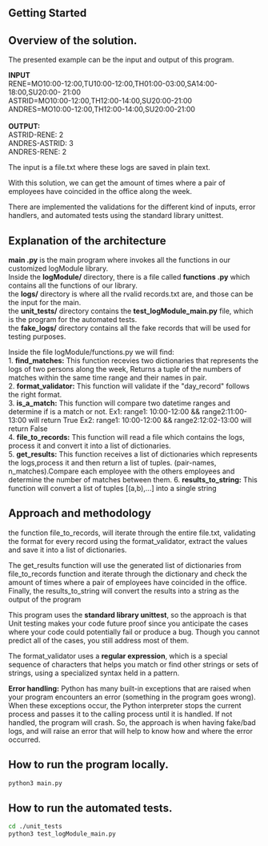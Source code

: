 ## Getting Started

## Overview of the solution.

The presented example can be the input and output of this program.

**INPUT**<br />
RENE=MO10:00-12:00,TU10:00-12:00,TH01:00-03:00,SA14:00-18:00,SU20:00- 21:00<br />
ASTRID=MO10:00-12:00,TH12:00-14:00,SU20:00-21:00<br />
ANDRES=MO10:00-12:00,TH12:00-14:00,SU20:00-21:00<br />
<br />
**OUTPUT:**<br />
ASTRID-RENE: 2<br />
ANDRES-ASTRID: 3<br />
ANDRES-RENE: 2<br />

The input is a file.txt where these logs are saved in plain text.

With this solution, we can get the amount of times where a pair of employees have coincided in the office along the week.

There are implemented the validations for the different kind of inputs, error handlers, and automated tests using the standard library unittest.

## Explanation of the architecture


**main .py** is the main program where invokes all the functions in our customized logModule library.<br />
Inside the **logModule/** directory, there is a file called **functions .py** which contains all the functions of our library. <br />
the **logs/** directory is where all the rvalid records.txt are, and those can be the input for the main.<br />
the **unit_tests/** directory contains the **test_logModule_main.py** file, which is the program for the automated tests.<br />
the **fake_logs/** directory contains all the fake records that will be used for testing purposes.<br />

Inside the file logModule/functions.py we will find:<br />
        1. **find_matches:**  This function recevies two dictionaries that represents the logs of two persons along the week, Returns a tuple of the numbers of matches within the same time range and their names in pair. <br />
        2. **format_validator:** This function will validate if the "day_record" follows the right format.<br />
        3. **is_a_match:** This function will compare two datetime ranges
        and determine if is a match or not.
        Ex1: range1: 10:00-12:00 && range2:11:00-13:00 will return True
        Ex2: range1: 10:00-12:00 && range2:12:02-13:00 will return False<br />
        4. **file_to_records:**  This function will read a file which contains the logs, 
            process it and convert it into a list of dictionaries. <br /> 
        5. **get_results:**  This function receives a list of dictionaries which represents the logs,process it and then return a list of tuples. (pair-names, n_matches).Compare each employee with the others employees and determine the number of matches between them.
        6. **results_to_string:**  This function will convert a list of tuples [(a,b),...] into a single string <br />
        

## Approach and methodology


the function file_to_records, will iterate through the entire file.txt, validating the format for every record using the format_validator, extract the values and save it into a list of dictionaries.

The get_results function will use the generated list of dictionaries from file_to_records function and iterate through the dictionary and check the amount of times where a pair of employees have coincided in the office.
Finally, the results_to_string will convert the results into a string as the output of the program

This program uses the **standard library unittest**, so the approach is that Unit testing makes your code future proof since you anticipate the cases where your code could potentially fail or produce a bug. Though you cannot predict all of the cases, you still address most of them.

The format_validator uses a **regular expression**, which is a special sequence of characters that helps you match or find other strings or sets of strings, using a specialized syntax held in a pattern.

**Error handling:**  Python has many built-in exceptions that are raised when your program encounters an error (something in the program goes wrong).
When these exceptions occur, the Python interpreter stops the current process and passes it to the calling process until it is handled. If not handled, the program will crash. So, the approach is when having fake/bad logs, and will raise an error that will help to know how and where the error occurred.

## How to run the program locally.

```bash
python3 main.py
```

## How to run the automated tests.

```bash
cd ./unit_tests
python3 test_logModule_main.py
```



